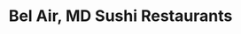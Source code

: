 ---
layout: city
title: Bel Air, MD Sushi Restaurants
permalink: /maryland/bel-air/
stateAbbr: MD
stateName: Maryland
cityName: Bel Air
---